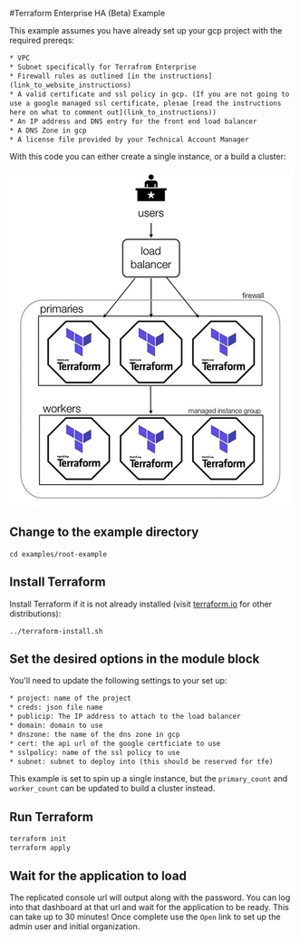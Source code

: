 #Terraform Enterprise HA (Beta) Example

This example assumes you have already set up your gcp project with the required prereqs:

	* VPC
	* Subnet specifically for Terrafrom Enterprise
	* Firewall rules as outlined [in the instructions](link_to_website_instructions)
	* A valid certificate and ssl policy in gcp. (If you are not going to use a google managed ssl certificate, plesae [read the instructions here on what to comment out](link_to_instructions))
	* An IP address and DNS entry for the front end load balancer
	* A DNS Zone in gcp
	* A license file provided by your Technical Account Manager

With this code you can either create a single instance, or a build a cluster:

![basic architecture diagram](tfeha_basic_diagram.jpg)

## Change to the example directory

```
cd examples/root-example
```

## Install Terraform

Install Terraform if it is not already installed (visit [terraform.io](https://terraform.io) for other distributions):

```
../terraform-install.sh
```

## Set the desired options in the module block

You'll need to update the following settings to your set up:

	* project: name of the project
	* creds: json file name
	* publicip: The IP address to attach to the load balancer
	* domain: domain to use
	* dnszone: the name of the dns zone in gcp
	* cert: the api url of the google certficiate to use
	* sslpolicy: name of the ssl policy to use
	* subnet: subnet to deploy into (this should be reserved for tfe)

 This example is set to spin up a single instance, but the `primary_count` and `worker_count` can be updated to build a cluster instead.  

## Run Terraform
```
terraform init
terraform apply
```

## Wait for the application to load

The replicated console url will output along with the password. You can log into that dashboard at that url and wait for the application to be ready. This can take up to 30 minutes! Once complete use the `Open` link to set up the admin user and initial organization. 